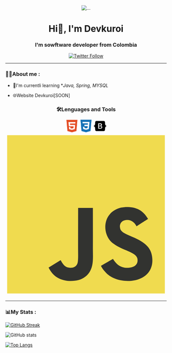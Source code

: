 <div id="header" align="center">
	<img
		src="https://media.giphy.com/media/TJENfVBfw4GEtFLdbt/giphy.gif"
		alt="..."
	/>
	<h1>Hi👋, I'm Devkuroi</h1>
	<h3>I'm sowftware developer from Colombia</h3>
</div>
<div id="badges" align="center">
	<a href="">
		<img
			alt="Twitter Follow"
			src="https://img.shields.io/twitter/follow/Devkuroi?color=green&logo=Twitter&style=flat-square"
		/>
	</a>
</div>

---

### 👨‍💻About me :

- 🌱I'm currentli learning **Java,
Spring, MYSQL*


- 🌐Website Devkuroi[SOON]

<div align="center">
    <h3>🛠️Lenguages and Tools</h3>
    <div>
        <img src="https://github.com/devicons/devicon/blob/master/icons/html5/html5-plain.svg" alt="html" width="40px" height="40px">
        <img src="https://github.com/devicons/devicon/blob/master/icons/css3/css3-plain.svg" alt="css" width="40px" height="40px">
        <img src="https://github.com/devicons/devicon/blob/master/icons/bootstrap/bootstrap-plain.svg" alt="bootstrap" width="40px" height="40px">
	 <svg xmlns="http://www.w3.org/2000/svg" viewBox="0 0 128 128"><path fill="#F0DB4F" d="M1.408 1.408h125.184v125.185H1.408z"/><path fill="#323330" d="M116.347 96.736c-.917-5.711-4.641-10.508-15.672-14.981-3.832-1.761-8.104-3.022-9.377-5.926-.452-1.69-.512-2.642-.226-3.665.821-3.32 4.784-4.355 7.925-3.403 2.023.678 3.938 2.237 5.093 4.724 5.402-3.498 5.391-3.475 9.163-5.879-1.381-2.141-2.118-3.129-3.022-4.045-3.249-3.629-7.676-5.498-14.756-5.355l-3.688.477c-3.534.893-6.902 2.748-8.877 5.235-5.926 6.724-4.236 18.492 2.975 23.335 7.104 5.332 17.54 6.545 18.873 11.531 1.297 6.104-4.486 8.08-10.234 7.378-4.236-.881-6.592-3.034-9.139-6.949-4.688 2.713-4.688 2.713-9.508 5.485 1.143 2.499 2.344 3.63 4.26 5.795 9.068 9.198 31.76 8.746 35.83-5.176.165-.478 1.261-3.666.38-8.581zM69.462 58.943H57.753l-.048 30.272c0 6.438.333 12.34-.714 14.149-1.713 3.558-6.152 3.117-8.175 2.427-2.059-1.012-3.106-2.451-4.319-4.485-.333-.584-.583-1.036-.667-1.071l-9.52 5.83c1.583 3.249 3.915 6.069 6.902 7.901 4.462 2.678 10.459 3.499 16.731 2.059 4.082-1.189 7.604-3.652 9.448-7.401 2.666-4.915 2.094-10.864 2.07-17.444.06-10.735.001-21.468.001-32.237z"/></svg>
    </div>
</div>

---

### 📊My Stats :

[![GitHub Streak](https://streak-stats.demolab.com?user=Devkuroi&theme=dark&border_radius=16)](https://git.io/streak-stats)

![GitHub stats](https://github-readme-stats.vercel.app/api?username=Devkuroi&show_icons=true&theme=tokyonight)

[![Top Langs](https://github-readme-stats.vercel.app/api/top-langs/?username=Devkuroi&tokyonight)](https://github.com/anuraghazra/github-readme-stats)
